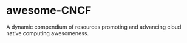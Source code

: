 # awesome-CNCF
A dynamic compendium of resources promoting and advancing cloud native computing awesomeness.
